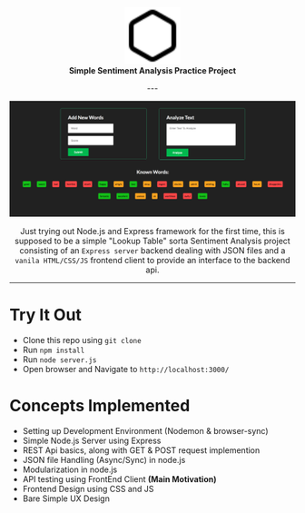 <div style="text-align:center">
    <p align="center">
        <img src="imgs/hexagon.svg" height="100">
        <br>
        <b>Simple Sentiment Analysis Practice Project</b>
    </p>
---

![A Snapshot of the UI](imgs/ui_snapshot_1.png)

Just trying out Node.js and Express framework for the first time, this is supposed to
be a simple "Lookup Table" sorta Sentiment Analysis project consisting of an `Express server`
backend dealing with JSON files and a `vanila HTML/CSS/JS` frontend client to provide an
interface to the backend api.
</div>

---


# Try It Out
* Clone this repo using `git clone`
* Run `npm install`
* Run `node server.js`
* Open browser and Navigate to `http://localhost:3000/`


# Concepts Implemented
* Setting up Development Environment (Nodemon & browser-sync)
* Simple Node.js Server using Express
* REST Api basics, along with GET & POST request implemention
* JSON file Handling (Async/Sync) in node.js
* Modularization in node.js
* API testing using FrontEnd Client **(Main Motivation)**
* Frontend Design using CSS and JS
* Bare Simple UX Design
